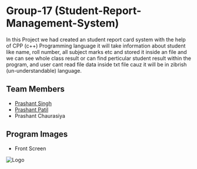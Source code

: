 
# Group-17 (Student-Report-Management-System)


In this Project we had created an student report card system with the help of CPP (c++) Programming language it will take information about student like name,       roll number, all subject marks etc and stored it inside an file and we can see whole class result or can find perticular student result within the program, and     user cant read file data inside txt file cauz it will be in zibrish (un-understandable) language.


## Team Members

- [Prashant Singh](https://www.linkedin.com/in/prashant-ranjan-singh-b9b6b9217/)
- [Prashant Patil](https://www.linkedin.com/in/prashant-patil-66a930156/)
- Prashant Chaurasiya
## Program Images

 - Front Screen
 
 

![Logo](https://raw.githubusercontent.com/Prashant-ranjan-singh-123/MyAllProgramsInOneRepo/main/2\)%20C%2B%2B%20Language/School%20Data%20Record%20Management/Output%20Pictures%20Of%20Project/Front%20Screen.png)
